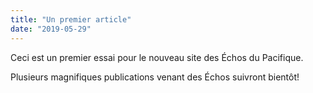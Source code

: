 ```yaml
---
title: "Un premier article"
date: "2019-05-29"
---
```


Ceci est un premier essai pour le nouveau site des Échos du Pacifique.

Plusieurs magnifiques publications venant des Échos suivront bientôt!